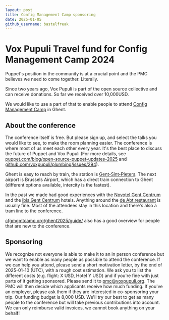```yaml
---
layout: post
title: Config Management Camp sponsoring
date: 2025-01-05
github_username: bastelfreak
---
```


# Vox Pupuli Travel fund for Config Management Camp 2024

Puppet's position in the community is at a crucial point and the PMC believes we need to come together. Literally.

Since two years ago, Vox Pupuli is part of the open source collective and can receive donations.
So far we received over 10,000USD.

We would like to use a part of that to enable people to attend [Config Management Camp](https://cfgmgmtcamp.org/ghent2025/) in Ghent.

## About the conference

The conference itself is free.
But please sign up, and select the talks you would like to see, to make the room planning easier.
The conference is where most of us meet each other every year.
It's the best place to discuss the future of Puppet and Vox Pupuli (For more details, see [puppet.com/blog/open-source-puppet-updates-2025](https://www.puppet.com/blog/open-source-puppet-updates-2025) and [github.com/voxpupuli/plumbing/issues/294](https://github.com/voxpupuli/plumbing/issues/294)).

Ghent is easy to reach by train, the station is [Gent-Sint-Pieters](https://maps.app.goo.gl/rsatG69CJ5Sy6Lyp7).
The next airport is Brussels Airport, which has a direct train connection to Ghent (different options available, intercity is the fastest).

In the past we made had good experiences with the [Novotel Gent Centrum](https://all.accor.com/hotel/0840/index.nl.shtml) and the [ibis Gent Centrum](https://all.accor.com/hotel/0961/index.nl.shtml) hotels. Anything around the [de Abt restaurant](https://maps.app.goo.gl/1jkEUZgHmr45MBXR9) is usually fine.
Most of the attendees stay in this location and there's also a tram line to the conference.

[cfgmgmtcamp.org/ghent2025/guide/](https://cfgmgmtcamp.org/ghent2025/guide/) also has a good overview for people that are new to the conference.

## Sponsoring

We recognize not everyone is able to make it to an in person conference but we want to enable as many people as possible to attend the conference.
If we can help you attend, please send a short motivation letter, by the end of 2025-01-10 (UTC), with a rough cost estimation.
We ask you to list the different costs (e.g. flight: X USD, Hotel Y USD) and if you're fine with just parts of it getting sponsored.
Please send it to [pmc@voxpupuli.org](mailto:pmc@voxpupuli.org).
The PMC will then decide which applicants receive how much funding.
If you've an employer, please ask them if they are interested in co-sponsoring your trip.
Our funding budget is 8,000 USD.
We'll try our best to get as many people to the conference but will take previous contributions into account.
We can only reimburse valid invoices, we cannot book anything on your behalf!
